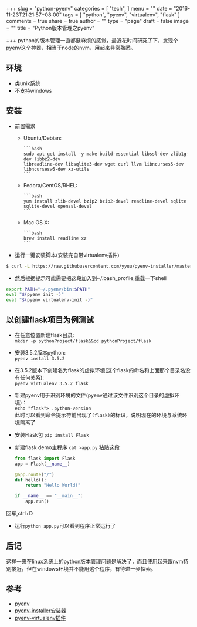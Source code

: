 +++
slug = "python-pyenv"
categories = [
  "tech",
]
menu = ""
date = "2016-11-23T21:21:57+08:00"
tags = [
  "python",
  "pyenv",
  "virtualenv",
  "flask"
]
comments = true
share = true
author = ""
type = "page"
draft = false
image = ""
title = "Python版本管理之pyenv"

+++
python的版本管理一直都挺麻烦的感觉，最近花时间研究了下，发现个pyenv这个神器，相当于node的nvm，用起来非常熟悉。
<!--more-->
## 环境
- 类unix系统
- 不支持windows
## 安装

- 前置需求
  - Ubuntu/Debian:  

        ```bash
        sudo apt-get install -y make build-essential libssl-dev zlib1g-dev libbz2-dev 
        libreadline-dev libsqlite3-dev wget curl llvm libncurses5-dev libncursesw5-dev xz-utils
        ```
  - Fedora/CentOS/RHEL:  

        ```bash
        yum install zlib-devel bzip2 bzip2-devel readline-devel sqlite sqlite-devel openssl-devel
        ```
  - Mac OS X:

        ```bash
        brew install readline xz
        ```
- 运行一键安装脚本(安装完自带virtualenv插件)
```bash
$ curl -L https://raw.githubusercontent.com/yyuu/pyenv-installer/master/bin/pyenv-installer | bash
```
- 然后根据提示可能需要把这段加入到~/.bash_profile,重载一下shell
```bash
export PATH="~/.pyenv/bin:$PATH"
eval "$(pyenv init -)"
eval "$(pyenv virtualenv-init -)"
```

## 以创建flask项目为例测试
- 在任意位置新建flask目录:  
`mkdir -p pythonProject/flask&&cd pythonProject/flask`
- 安装3.5.2版本python:  
`pyenv install 3.5.2`
- 在3.5.2版本下创建名为flask的虚拟环境(这个flask的命名和上面那个目录名没有任何关系):  
`pyenv virtualenv 3.5.2 flask`
- 新建pyenv用于识别环境的文件(pyenv通过该文件识别这个目录的虚拟环境)：  
`echo "flask"> .python-version`  
此时可以看到命令提示符前出现了`(flask)`的标识，说明现在的环境与系统环境隔离了
- 安装Flask包
`pip install Flask`
- 新建flask demo主程序
`cat >app.py`
粘贴这段

    ```python
    from flask import Flask
    app = Flask(__name__)

    @app.route("/")
    def hello():
        return "Hello World!"

    if __name__ == "__main__":
        app.run()
    ```
回车,ctrl+D
- 运行`python app.py`可以看到程序正常运行了

## 后记
这样一来在linux系统上的python版本管理问题是解决了，而且使用起来跟nvm特别接近，但在windows环境并不能用这个程序，有待进一步探索。
## 参考
- [pyenv](https://github.com/yyuu/pyenv)  
- [pyenv-installer安装器](https://github.com/yyuu/pyenv-installer)  
- [pyenv-virtualenv插件](https://github.com/yyuu/pyenv-virtualenv)  